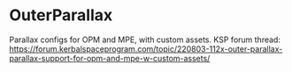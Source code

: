 # OuterParallax
Parallax configs for OPM and MPE, with custom assets.
KSP forum thread:
https://forum.kerbalspaceprogram.com/topic/220803-112x-outer-parallax-parallax-support-for-opm-and-mpe-w-custom-assets/
